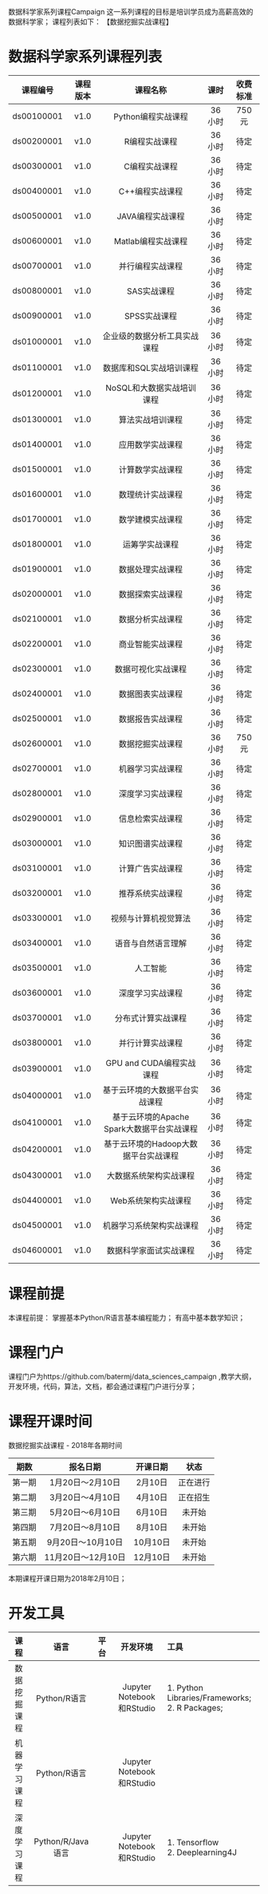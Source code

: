 数据科学家系列课程Campaign
这一系列课程的目标是培训学员成为高薪高效的数据科学家； 课程列表如下：
【数据挖掘实战课程】

# 数据科学家系列课程列表
| 课程编号 | 课程版本 | 课程名称 | 课时 | 收费标准 |
| :---: | :---: | :---: | :---: | :---: | 
| ds00100001 | v1.0 | Python编程实战课程 | 36小时 | 750元 |
| ds00200001 | v1.0 | R编程实战课程 | 36小时 | 待定 |
| ds00300001 | v1.0 | C编程实战课程 | 36小时 | 待定 |
| ds00400001 | v1.0 | C++编程实战课程 | 36小时 | 待定 |
| ds00500001 | v1.0 | JAVA编程实战课程 | 36小时 | 待定 |
| ds00600001 | v1.0 | Matlab编程实战课程 | 36小时 | 待定 |
| ds00700001 | v1.0 | 并行编程实战课程 | 36小时 | 待定 |
| ds00800001 | v1.0 | SAS实战课程 | 36小时 | 待定 |
| ds00900001 | v1.0 | SPSS实战课程 | 36小时 | 待定 |
| ds01000001 | v1.0 | 企业级的数据分析工具实战课程 | 36小时 | 待定 |
| ds01100001 | v1.0 | 数据库和SQL实战培训课程 | 36小时 | 待定 |
| ds01200001 | v1.0 | NoSQL和大数据实战培训课程 | 36小时 | 待定 |
| ds01300001 | v1.0 | 算法实战培训课程 | 36小时 | 待定 |
| ds01400001 | v1.0 | 应用数学实战课程 | 36小时 | 待定 |
| ds01500001 | v1.0 | 计算数学实战课程 | 36小时 | 待定 |
| ds01600001 | v1.0 | 数理统计实战课程 | 36小时 | 待定 |
| ds01700001 | v1.0 | 数学建模实战课程 | 36小时 | 待定 |
| ds01800001 | v1.0 | 运筹学实战课程 | 36小时 | 待定 |
| ds01900001 | v1.0 | 数据处理实战课程 | 36小时 | 待定 |
| ds02000001 | v1.0 | 数据探索实战课程 | 36小时 | 待定 |
| ds02100001 | v1.0 | 数据分析实战课程 | 36小时 | 待定 |
| ds02200001 | v1.0 | 商业智能实战课程 | 36小时 | 待定 |
| ds02300001 | v1.0 | 数据可视化实战课程 | 36小时 | 待定 |
| ds02400001 | v1.0 | 数据图表实战课程 | 36小时 | 待定 |
| ds02500001 | v1.0 | 数据报告实战课程 | 36小时 | 待定 |
| ds02600001 | v1.0 | 数据挖掘实战课程 | 36小时 | 750元 |
| ds02700001 | v1.0 | 机器学习实战课程 | 36小时 | 待定 |
| ds02800001 | v1.0 | 深度学习实战课程 | 36小时 | 待定 |
| ds02900001 | v1.0 | 信息检索实战课程 | 36小时 | 待定 |
| ds03000001 | v1.0 | 知识图谱实战课程 | 36小时 | 待定 |
| ds03100001 | v1.0 | 计算广告实战课程 | 36小时 | 待定 |
| ds03200001 | v1.0 | 推荐系统实战课程 | 36小时 | 待定 |
| ds03300001 | v1.0 | 视频与计算机视觉算法 | 36小时 | 待定 |
| ds03400001 | v1.0 | 语音与自然语言理解 | 36小时 | 待定 |
| ds03500001 | v1.0 | 人工智能 | 36小时 | 待定 |
| ds03600001 | v1.0 | 深度学习实战课程 | 36小时 | 待定 |
| ds03700001 | v1.0 | 分布式计算实战课程 | 36小时 | 待定 |
| ds03800001 | v1.0 | 并行计算实战课程 | 36小时 | 待定 |
| ds03900001 | v1.0 | GPU and CUDA编程实战课程 | 36小时 | 待定 |
| ds04000001 | v1.0 | 基于云环境的大数据平台实战课程 | 36小时 | 待定 |
| ds04100001 | v1.0 | 基于云环境的Apache Spark大数据平台实战课程 | 36小时 | 待定 |
| ds04200001 | v1.0 | 基于云环境的Hadoop大数据平台实战课程 | 36小时 | 待定 |
| ds04300001 | v1.0 | 大数据系统架构实战课程 | 36小时 | 待定 |
| ds04400001 | v1.0 | Web系统架构实战课程 | 36小时 | 待定 |
| ds04500001 | v1.0 | 机器学习系统架构实战课程 | 36小时 | 待定 |
| ds04600001 | v1.0 | 数据科学家面试实战课程 | 36小时 | 待定 |

# 课程前提
本课程前提：
掌握基本Python/R语言基本编程能力；
有高中基本数学知识；

# 课程门户
课程门户为https://github.com/batermj/data_sciences_campaign ,教学大纲，开发环境，代码，算法，文档，都会通过课程门户进行分享；

# 课程开课时间
数据挖掘实战课程 - 2018年各期时间

| 期数 | 报名日期 | 开课日期 | 状态 |
| :---: | :---: | :---: | :---: |
| 第一期| 1月20日～2月10日 | 2月10日 | 正在进行 |
| 第二期 | 3月20日～4月10日 | 4月10日 | 正在招生 |
| 第三期 | 5月20日～6月10日 | 6月10日 | 未开始 |
| 第四期 | 7月20日～8月10日 | 8月10日 | 未开始 |
| 第五期 | 9月20日～10月10日 | 10月10日 | 未开始 |
| 第六期 | 11月20日～12月10日 | 12月10日 | 未开始 |

本期课程开课日期为2018年2月10日；

# 开发工具

| 课程 | 语言 | 平台 | 开发环境 | 工具 |
| :---: | :---: | :---: | :---: | :--- |
| 数据挖掘课程| Python/R语言 |  | Jupyter Notebook和RStudio | 1. Python Libraries/Frameworks;</br> 2. R Packages;|
| 机器学习课程| Python/R语言 |  | Jupyter Notebook和RStudio | |
| 深度学习课程| Python/R/Java语言 |  | Jupyter Notebook和RStudio | 1. Tensorflow</br> 2. Deeplearning4J |

